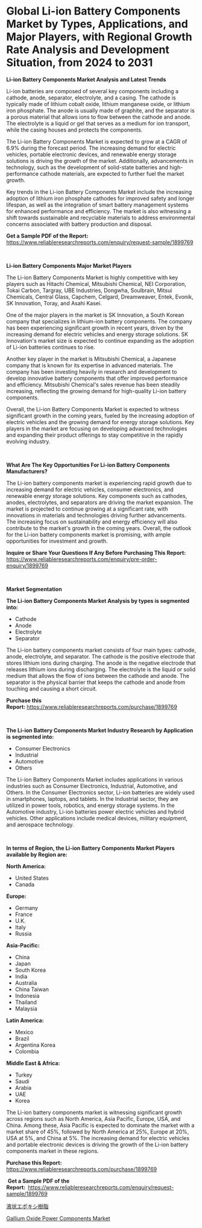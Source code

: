 <p><h1>Global Li-ion Battery Components Market by Types, Applications, and Major Players, with Regional Growth Rate Analysis and Development Situation, from 2024 to 2031</h1></p><p><strong>Li-ion Battery Components Market Analysis and Latest Trends</strong></p>
<p><p>Li-ion batteries are composed of several key components including a cathode, anode, separator, electrolyte, and a casing. The cathode is typically made of lithium cobalt oxide, lithium manganese oxide, or lithium iron phosphate. The anode is usually made of graphite, and the separator is a porous material that allows ions to flow between the cathode and anode. The electrolyte is a liquid or gel that serves as a medium for ion transport, while the casing houses and protects the components.</p><p>The Li-ion Battery Components Market is expected to grow at a CAGR of 6.9% during the forecast period. The increasing demand for electric vehicles, portable electronic devices, and renewable energy storage solutions is driving the growth of the market. Additionally, advancements in technology, such as the development of solid-state batteries and high-performance cathode materials, are expected to further fuel the market growth.</p><p>Key trends in the Li-ion Battery Components Market include the increasing adoption of lithium iron phosphate cathodes for improved safety and longer lifespan, as well as the integration of smart battery management systems for enhanced performance and efficiency. The market is also witnessing a shift towards sustainable and recyclable materials to address environmental concerns associated with battery production and disposal.</p></p>
<p><strong>Get a Sample PDF of the Report:&nbsp;</strong> <a href="https://www.reliableresearchreports.com/enquiry/request-sample/1899769">https://www.reliableresearchreports.com/enquiry/request-sample/1899769</a></p>
<p>&nbsp;</p>
<p><strong>Li-ion Battery Components Major Market Players</strong></p>
<p><p>The Li-ion Battery Components Market is highly competitive with key players such as Hitachi Chemical, Mitsubishi Chemical, NEI Corporation, Tokai Carbon, Targray, UBE Industries, Dongwha, Soulbrain, Mitsui Chemicals, Central Glass, Capchem, Celgard, Dreamweaver, Entek, Evonik, SK Innovation, Toray, and Asahi Kasei.</p><p>One of the major players in the market is SK Innovation, a South Korean company that specializes in lithium-ion battery components. The company has been experiencing significant growth in recent years, driven by the increasing demand for electric vehicles and energy storage solutions. SK Innovation's market size is expected to continue expanding as the adoption of Li-ion batteries continues to rise.</p><p>Another key player in the market is Mitsubishi Chemical, a Japanese company that is known for its expertise in advanced materials. The company has been investing heavily in research and development to develop innovative battery components that offer improved performance and efficiency. Mitsubishi Chemical's sales revenue has been steadily increasing, reflecting the growing demand for high-quality Li-ion battery components.</p><p>Overall, the Li-ion Battery Components Market is expected to witness significant growth in the coming years, fueled by the increasing adoption of electric vehicles and the growing demand for energy storage solutions. Key players in the market are focusing on developing advanced technologies and expanding their product offerings to stay competitive in the rapidly evolving industry.</p></p>
<p>&nbsp;</p>
<p><strong>What Are The Key Opportunities For Li-ion Battery Components Manufacturers?</strong></p>
<p><p>The Li-ion battery components market is experiencing rapid growth due to increasing demand for electric vehicles, consumer electronics, and renewable energy storage solutions. Key components such as cathodes, anodes, electrolytes, and separators are driving the market expansion. The market is projected to continue growing at a significant rate, with innovations in materials and technologies driving further advancements. The increasing focus on sustainability and energy efficiency will also contribute to the market's growth in the coming years. Overall, the outlook for the Li-ion battery components market is promising, with ample opportunities for investment and growth.</p></p>
<p><strong>Inquire or Share Your Questions If Any Before Purchasing This Report:</strong> <a href="https://www.reliableresearchreports.com/enquiry/pre-order-enquiry/1899769">https://www.reliableresearchreports.com/enquiry/pre-order-enquiry/1899769</a></p>
<p>&nbsp;</p>
<p><strong>Market Segmentation</strong></p>
<p><strong>The Li-ion Battery Components Market Analysis by types is segmented into:</strong></p>
<p><ul><li>Cathode</li><li>Anode</li><li>Electrolyte</li><li>Separator</li></ul></p>
<p><p>The Li-ion battery components market consists of four main types: cathode, anode, electrolyte, and separator. The cathode is the positive electrode that stores lithium ions during charging. The anode is the negative electrode that releases lithium ions during discharging. The electrolyte is the liquid or solid medium that allows the flow of ions between the cathode and anode. The separator is the physical barrier that keeps the cathode and anode from touching and causing a short circuit.</p></p>
<p><strong>Purchase this Report:&nbsp;</strong><a href="https://www.reliableresearchreports.com/purchase/1899769">https://www.reliableresearchreports.com/purchase/1899769</a></p>
<p>&nbsp;</p>
<p><strong>The Li-ion Battery Components Market Industry Research by Application is segmented into:</strong></p>
<p><ul><li>Consumer Electronics</li><li>Industrial</li><li>Automotive</li><li>Others</li></ul></p>
<p><p>The Li-ion Battery Components Market includes applications in various industries such as Consumer Electronics, Industrial, Automotive, and Others. In the Consumer Electronics sector, Li-ion batteries are widely used in smartphones, laptops, and tablets. In the Industrial sector, they are utilized in power tools, robotics, and energy storage systems. In the Automotive industry, Li-ion batteries power electric vehicles and hybrid vehicles. Other applications include medical devices, military equipment, and aerospace technology.</p></p>
<p>&nbsp;</p>
<p><strong>In terms of Region, the Li-ion Battery Components Market Players available by Region are:</strong></p>
<p>
    <p> <strong> North America: </strong>
        <ul>
            <li>United States</li>
            <li>Canada</li>
        </ul>
        </p> 
    <p> <strong> Europe: </strong>
        <ul>
            <li>Germany</li>
            <li>France</li>
            <li>U.K.</li>
            <li>Italy</li>
            <li>Russia</li>
        </ul>
        </p> 
    <p> <strong> Asia-Pacific: </strong>
        <ul>
            <li>China</li>
            <li>Japan</li>
            <li>South Korea</li>
            <li>India</li>
            <li>Australia</li>
            <li>China Taiwan</li>
            <li>Indonesia</li>
            <li>Thailand</li>
            <li>Malaysia</li>
        </ul>
        </p> 
    <p> <strong> Latin America: </strong>
        <ul>
            <li>Mexico</li>
            <li>Brazil</li>
            <li>Argentina Korea</li>
            <li>Colombia</li>
        </ul>
        </p> 
    <p> <strong> Middle East & Africa: </strong>
        <ul>
            <li>Turkey</li>
            <li>Saudi</li>
            <li>Arabia</li>
            <li>UAE</li>
            <li>Korea</li>
        </ul>
    </p>
    </p>
<p><p>The Li-ion battery components market is witnessing significant growth across regions such as North America, Asia Pacific, Europe, USA, and China. Among these, Asia Pacific is expected to dominate the market with a market share of 45%, followed by North America at 25%, Europe at 20%, USA at 5%, and China at 5%. The increasing demand for electric vehicles and portable electronic devices is driving the growth of the Li-ion battery components market in these regions.</p></p>
<p><strong>Purchase this Report: </strong><a href="https://www.reliableresearchreports.com/purchase/1899769">https://www.reliableresearchreports.com/purchase/1899769</a></p>
<p>&nbsp;<strong>Get a Sample PDF of the Report:&nbsp;&nbsp;</strong><a href="https://www.reliableresearchreports.com/enquiry/request-sample/1899769">https://www.reliableresearchreports.com/enquiry/request-sample/1899769</a></p>
<p><strong></strong></p>
<p><p><a href="https://github.com/mreklxf44233/Market-Research-Report-List-1/blob/main/393281613988.md">液状エポキシ樹脂</a></p><p><a href="https://github.com/CliffMedina6/Market-Research-Report-List-4/blob/main/gallium-oxide-power-components-market.md">Gallium Oxide Power Components Market</a></p></p>